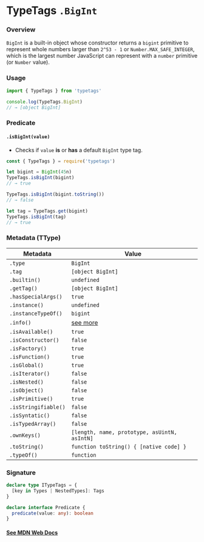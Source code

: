 # TypeTags `.BigInt`

### Overview

`BigInt` is a built-in object whose constructor returns a `bigint` primitive to represent whole numbers larger than `2^53 - 1` or `Number.MAX_SAFE_INTEGER`, which is the largest number JavaScript can represent with a `number` primitive (or `Number` value).

### Usage

```js
import { TypeTags } from 'typetags'

console.log(TypeTags.BigInt)
// → [object BigInt]
```

### Predicate

#### `.isBigInt(value)`

- Checks if `value` **is** or **has** a default `BigInt` type tag.

```js
const { TypeTags } = require('typetags')

let bigint = BigInt(45n)
TypeTags.isBigInt(bigint)
// → true

TypeTags.isBigInt(bigint.toString())
// → false

let tag = TypeTags.get(bigint)
TypeTags.isBigInt(tag)
// → true
```

### Metadata (TType)

| Metadata             | Value                                        |
| -------------------- | -------------------------------------------- |
| `.type`              | `BigInt`                                     |
| `.tag`               | `[object BigInt]`                            |
| `.builtin()`         | `undefined`                                  |
| `.getTag()`          | `[object BigInt]`                            |
| `.hasSpecialArgs()`  | `true`                                       |
| `.instance()`        | `undefined`                                  |
| `.instanceTypeOf()`  | `bigint`                                     |
| `.info()`            | [see more]()                                 |
| `.isAvailable()`     | `true`                                       |
| `.isConstructor()`   | `false`                                      |
| `.isFactory()`       | `true`                                       |
| `.isFunction()`      | `true`                                       |
| `.isGlobal()`        | `true`                                       |
| `.isIterator()`      | `false`                                      |
| `.isNested()`        | `false`                                      |
| `.isObject()`        | `false`                                      |
| `.isPrimitive()`     | `true`                                       |
| `.isStringifiable()` | `false`                                      |
| `.isSyntatic()`      | `false`                                      |
| `.isTypedArray()`    | `false`                                      |
| `.ownKeys()`         | `[length, name, prototype, asUintN, asIntN]` |
| `.toString()`        | `function toString() { [native code] }`      |
| `.typeOf()`          | `function`                                   |

### Signature

```ts
declare type ITypeTags = {
  [key in Types | NestedTypes]: Tags
}

declare interface Predicate {
  predicate(value: any): boolean
}
```

#### [See MDN Web Docs](https://developer.mozilla.org/en-US/docs/Web/JavaScript/Reference/Global_Objects/BigInt)
